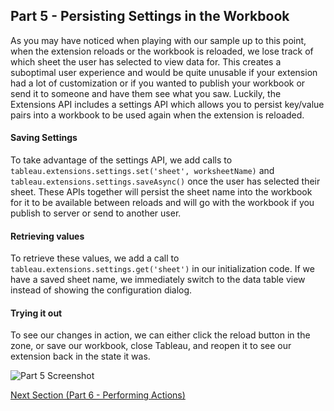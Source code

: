 ## Part 5 - Persisting Settings in the Workbook

As you may have noticed when playing with our sample up to this point, when the extension reloads or the workbook is reloaded, we lose track of which sheet the user has selected to view data for. This creates a suboptimal user experience and would be quite unusable if your extension had a lot of customization or if you wanted to publish your workbook or send it to someone and have them see what you saw. Luckily, the Extensions API includes a settings API which allows you to persist key/value pairs into a workbook to be used again when the extension is reloaded.

#### Saving Settings

To take advantage of the settings API, we add calls to `tableau.extensions.settings.set('sheet', worksheetName)` and `tableau.extensions.settings.saveAsync()` once the user has selected their sheet. These APIs together will persist the sheet name into the workbook for it to be available between reloads and will go with the workbook if you publish to server or send to another user.

#### Retrieving values

To retrieve these values, we add a call to `tableau.extensions.settings.get('sheet')` in our initialization code. If we have a saved sheet name, we immediately switch to the data table view instead of showing the configuration dialog.

#### Trying it out

To see our changes in action, we can either click the reload button in the zone, or save our workbook, close Tableau, and reopen it to see our extension back in the state it was.

![Part 5 Screenshot](../assets/Part_5.gif)

[Next Section (Part 6 - Performing Actions)](../Part_6/readme.md)